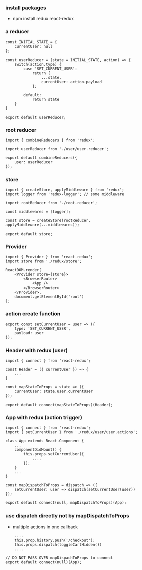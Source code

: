 ### install packages
 - npm install redux react-redux

### a reducer
```
const INITIAL_STATE = {
    currentUser: null
};

const userReducer = (state = INITIAL_STATE, action) => {
    switch(action.type) {
        case 'SET_CURRENT_USER':
            return {
                ...state,
                currentUser: action.payload
            };

        default:
            return state
    }
}

export default userReducer;
```

### root reducer
```
import { combineReducers } from 'redux';

import userReducer from './user/user.reducer';

export default combineReducers({
    user: userReducer
});

```

### store
```
import { createStore, applyMiddleware } from 'redux';
import logger from 'redux-logger'; // some middleware

import rootReducer from './root-reducer';

const middlewares = [logger];

const store = createStore(rootReducer, applyMiddleware(...middlewares));

export default store;
```

### Provider
```
import { Provider } from 'react-redux';
import store from './redux/store';

ReactDOM.render(
    <Provider store={store}>
        <BrowserRouter>
            <App />
        </BrowserRouter>
    </Provider>,
    document.getElementById('root')
);
```

### action create function
```
export const setCurrentUser = user => ({
    type: 'SET_CURRENT_USER',
    payload: user  
});
```

### Header with redux (user)
```
import { connect } from 'react-redux';

const Header = ({ currentUser }) => {
    ...
}

const mapStateToProps = state => ({
    currentUser: state.user.currentUser
});

export default connect(mapStateToProps)(Header);
```

### App with redux (action trigger)
```
import { connect } from 'react-redux';
import { setCurrentUser } from './redux/user/user.actions';

class App extends React.Component {
    ...
    componentDidMount() {
        this.props.setCurrentUser({
            ....
        });
    }
    ...
}

const mapDispatchToProps = dispatch => ({
    setCurrentUser: user => dispatch(setCurrentUser(user)) 
});

export default connect(null, mapDispatchToProps)(App);
```

### use dispatch directly not by mapDispatchToProps
  - multiple actions in one callback
```
    ....
    this.prop.history.push('/checkout');
    this.props.dispatch(toggleCartHidden())
    ....

// DO NOT PASS OVER mapDispachToProps to connect
export default connect(null)(App);
```